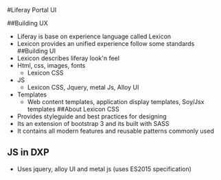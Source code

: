 #Liferay Portal UI

##Building UX
- Liferay is base on experience language called Lexicon
- Lexicon provides an unified experience follow some standards
##Building UI
- Lexicon describes liferay look'n feel
- Html, css, images, fonts
    - Lexicon CSS
- JS
    - Lexicon CSS, Jquery, metal Js, Alloy UI
- Templates
    - Web content templates, application display templates, Soy/Jsx templates
##About Lexicon CSS
- Provides styleguide and best practices for designing
- Its an extension of bootstrap 3 and its built with SASS
- It contains all modern features and reusable patterns commonly used
## JS in DXP
- Uses jquery, alloy UI and metal js (uses ES2015 specification)


